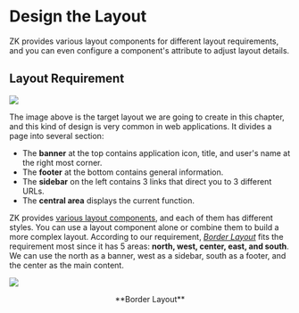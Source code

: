 # Design the Layout
ZK provides various layout components for different layout requirements, and you can even configure a component's attribute to adjust layout details.

## Layout Requirement

![]({{site.baseurl}}/zk_essentials/images/ze-ch3-page-layout.png)

The image above is the target layout we are going to create in this chapter, and this kind of design is very common in web applications. It divides a page into several section:
* The **banner** at the top contains application icon, title, and user's name at the right most corner.
* The **footer** at the bottom contains general information.
* The **sidebar** on the left contains 3 links that direct you to 3 different URLs.
* The **central area** displays the current function.

ZK provides [various layout components](https://www.zkoss.org/zkdemo/layout), and each of them has different styles. You can use a layout component alone or combine them to build a more complex layout. According to our requirement, [*Border Layout*](http://www.zkoss.org/zkdemo/layout/border_layout) fits the requirement most since it has 5 areas: **north, west, center, east, and south**. We can use the north as a banner, west as a sidebar, south as a footer, and the center as the main content.

![]({{site.baseurl}}/zk_essentials/images/ze-ch3-borderlayout.png)

<div style="text-align:center">
**Border Layout**
</div>
